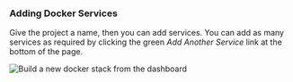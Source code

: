 

### Adding Docker Services

Give the project a name, then you can add services. You can add as many services as required by clicking the green _Add Another Service_ link at the bottom of the page.

![Build a new docker stack from the dashboard](/images/guides/docker_onboarding/docker_guide_add_services.png)

